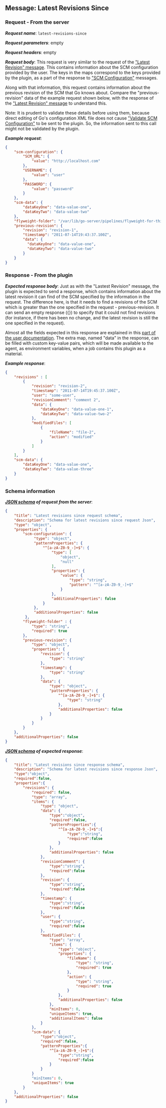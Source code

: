## Message: Latest Revisions Since

### Request - From the server

***Request name***: `latest-revisions-since`

***Request parameters***: empty

***Request headers***: empty

***Request body***: This request is very similar to the request of the ["Latest Revision" message](latest_revision.md). This contains information about the SCM configuration provided by the user. The keys in the maps correspond to the keys provided by the plugin, as a part of the response to ["SCM Configuration"](scm_configuration.md) messages.

Along with that information, this request contains information about the previous revision of the SCM that Go knows about. Compare the "previous-revision" data of the example request shown below, with the response of the ["Latest Revision" message](latest_revision.md#response---from-the-plugin) to understand this.

Note: It is prudent to validate these details before using them, because direct editing of Go's configuration XML file does not cause ["Validate SCM Configuration"](validate_scm_configuration.md) to be sent to the plugin. So, the information sent to this call might not be validated by the plugin.

***Example request***:

```json
{
    "scm-configuration": {
        "SCM_URL": {
            "value": "http://localhost.com"
        },
        "USERNAME": {
            "value": "user"
        },
        "PASSWORD": {
            "value": "password"
        }
    },
    "scm-data": {
        "dataKeyOne": "data-value-one",
        "dataKeyTwo": "data-value-two"
    },
    "flyweight-folder": "/var/lib/go-server/pipelines/flyweight-for-this-material",
    "previous-revision": {
        "revision": "revision-1",
        "timestamp": "2011-07-14T19:43:37.100Z",
        "data": {
          "dataKeyOne": "data-value-one",
          "dataKeyTwo": "data-value-two"
        }
    }
}
```

### Response - From the plugin

***Expected response body***: Just as with the "Lastest Revision" message, the plugin is expected to send a response, which contains information about the latest revision it can find of the SCM specified by the information in the request. The difference here, is that it needs to find a revisions of the SCM which is greater than the one specified in the request - previous-revision. It can send an empty response ({}) to specify that it could not find revisions (for instance, if there has been no change, and the latest revision is still the one specified in the request).

Almost all the fields expected in this response are explained in this [part of the user documentation](https://docs.gocd.io/current/extension_points/scm_extension.html#scm-information-display). The extra map, named "data" in the response, can be filled with custom key-value pairs, which will be made available to the agent, as environment variables, when a job contains this plugin as a material.

***Example response***:

```json
{
    "revisions" : [
        {
            "revision": "revision-2",
            "timestamp": "2011-07-14T19:45:37.100Z",
            "user": "some-user",
            "revisionComment": "comment 2",
            "data": {
                "dataKeyOne": "data-value-one-1",
                "dataKeyTwo": "data-value-two-2"
            },
            "modifiedFiles": [
                {
                    "fileName": "file-2",
                    "action": "modified"
                }
            ]
        }
    ],
    "scm-data": {
        "dataKeyOne": "data-value-one",
        "dataKeyTwo": "data-value-three"
    }
}
```

### Schema information

***[JSON schema](http://json-schema.org) of request from the server***:

```json
{
    "title": "Latest revisions since request schema",
    "description": "Schema for latest revisions since request Json",
    "type": "object",
    "properties": {
        "scm-configuration": {
             "type": "object",
             "patternProperties": {
                 "^[a-zA-Z0-9_-]+$": {
                     "type": [
                         "object",
                         "null"
                     ],
                     "properties": {
                         "value": {
                             "type": "string",
                             "pattern": "^[a-zA-Z0-9_-]+$"
                         }
                     },
                     "additionalProperties": false
                 }
             },
             "additionalProperties": false
         },
        "flyweight-folder" : {
            "type": "string",
            "required": true
        },
        "previous-revision": {
            "type": "object",
            "properties": {
                "revision": {
                    "type": "string"
                },
                "timestamp": {
                    "type": "string"
                },
                "data": {
                    "type": "object",
                    "patternProperties": {
                        "^[a-zA-Z0-9_-]+$": {
                            "type": "string"
                        },
                        "additionalProperties": false
                    }
                }
            }
        }
    },
    "additionalProperties": false
}
```

***[JSON schema](http://json-schema.org) of expected response***:

```json
{
    "title": "Latest revisions since response schema",
    "description": "Schema for latest revisions since response Json",
    "type":"object",
    "required":false,
    "properties":{
        "revisions": {
            "required": false,
            "type": "array",
            "items": {
                "type": "object",
                "data": {
                    "type":"object",
                    "required":false,
                    "patternProperties":{
                        "^[a-zA-Z0-9_-]+$":{
                            "type":"string",
                            "required":false
                        }
                    },
                    "additionalProperties": false
                },
                "revisionComment": {
                    "type":"string",
                    "required":false
                },
                "revision": {
                    "type":"string",
                    "required":false
                },
                "timestamp": {
                    "type":"string",
                    "required":false
                },
                "user": {
                    "type":"string",
                    "required":false
                },
                "modifiedFiles": {
                    "type": "array",
                    "items": {
                        "type": "object",
                        "properties": {
                            "fileName": {
                                "type": "string",
                                "required": true
                            },
                            "action": {
                                "type": "string",
                                "required": true
                            }
                        },
                        "additionalProperties": false
                    },
                    "minItems": 0,
                    "uniqueItems": true,
                    "additionalItems": false
                }
            },
            "scm-data": {
                "type":"object",
                "required":false,
                "patternProperties":{
                    "^[a-zA-Z0-9_-]+$":{
                        "type":"string",
                        "required":false
                    }
                }
            }
            "minItems": 0,
            "uniqueItems": true
        }
    },
    "additionalProperties": false
}
```
